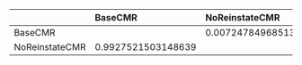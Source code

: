 |                | BaseCMR            | NoReinstateCMR       |
|:---------------|:-------------------|:---------------------|
| BaseCMR        |                    | 0.007247849685136102 |
| NoReinstateCMR | 0.9927521503148639 |                      |